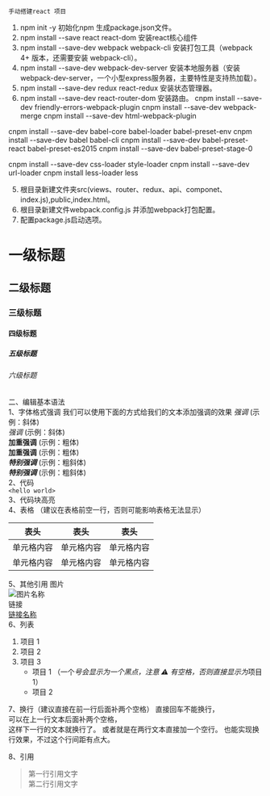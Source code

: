 
`手动搭建react 项目
`  

1. npm init -y 初始化npm 生成package.json文件。
2. npm install --save react react-dom 安装react核心组件
3. npm install --save-dev webpack webpack-cli 安装打包工具（webpack 4+ 版本，还需要安装 webpack-cli）。
4. npm install --save-dev webpack-dev-server 安装本地服务器（安装webpack-dev-server，一个小型express服务器，主要特性是支持热加载）。
5. npm install --save-dev redux react-redux 安装状态管理器。
6. npm install --save-dev react-router-dom  安装路由。
cnpm install --save-dev friendly-errors-webpack-plugin
cnpm install --save-dev webpack-merge
cnpm install --save-dev html-webpack-plugin


cnpm install --save-dev babel-core babel-loader babel-preset-env 
cnpm install --save-dev babel babel-cli
cnpm install --save-dev babel-preset-react  babel-preset-es2015
cnpm install --save-dev babel-preset-stage-0

cnpm install --save-dev css-loader style-loader
cnpm install --save-dev url-loader 
cnpm install less-loader less 


5. 根目录新建文件夹src(views、router、redux、api、componet、index.js),public,index.html。
6. 根目录新建文件webpack.config.js 并添加webpack打包配置。
7. 配置package.js启动选项。



# 一级标题

## 二级标题

### 三级标题

#### 四级标题

##### 五级标题

###### 六级标题

二、编辑基本语法  
1、字体格式强调
我们可以使用下面的方式给我们的文本添加强调的效果
_强调_ (示例：斜体)  
 _强调_ (示例：斜体)  
**加重强调** (示例：粗体)  
 **加重强调** (示例：粗体)  
**_特别强调_** (示例：粗斜体)  
**_特别强调_** (示例：粗斜体)  
2、代码  
`<hello world>`  
3、代码块高亮  
4、表格 （建议在表格前空一行，否则可能影响表格无法显示）

| 表头       | 表头       | 表头       |
| ---------- | ---------- | ---------- |
| 单元格内容 | 单元格内容 | 单元格内容 |
| 单元格内容 | 单元格内容 | 单元格内容 |

5、其他引用
图片  
![图片名称](https://www.baidu.com/img/bd_logo1.png)  
链接  
[链接名称](https://www.baidu.com/)  
6、列表

1. 项目 1
2. 项目 2
3. 项目 3
   - 项目 1 （一个*号会显示为一个黑点，注意 ⚠️ 有空格，否则直接显示为*项目 1）
   - 项目 2

7、换行（建议直接在前一行后面补两个空格）
直接回车不能换行，  
可以在上一行文本后面补两个空格，  
这样下一行的文本就换行了。
或者就是在两行文本直接加一个空行。
也能实现换行效果，不过这个行间距有点大。

8、引用

> 第一行引用文字  
> 第二行引用文字
